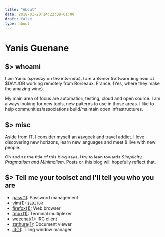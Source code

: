 ```yaml
---
title: "About"
date: 2018-01-20T14:22:08+01:00
draft: false
type: about
---
```



# Yanis Guenane


## $> whoami

I am Yanis (spredzy on the internets), I am a Senior Software Engineer at $DAYJOB working remotely from Bordeaux. France. (Yes, where they make the amazing wine).

My main area of focus are automation, testing, cloud and open source. I am always looking for new tools, new patterns to use in those areas.
I like to help communities/associations build/maintain open infrastructures.


## $> misc

Aside from IT, I consider myself an #avgeek and travel addict. I love discovering new horizons, learn new languages and meet & live with new people.

Oh and as the title of this blog says, I try to lean towards *Simplicity, Pragmatism and Minimalism*. Posts on this blog will hopefully reflect that.


## $> Tell me your toolset and I'll tell you who you are

  * [pass(1)](https://www.passwordstore.org/): Password management
  * [vim(1)](http://www.vim.org/): `$EDITOR`
  * [firefox(1)](https://www.mozilla.org/en-US/firefox/): Web browser
  * [tmux(1)](https://github.com/tmux/tmux/wiki):  Terminal multiplexer
  * [weechat(1)](https://weechat.org/): IRC client
  * [zathura(1)](https://pwmt.org/projects/zathura/): Document viewer
  * [i3(1)](https://i3wm.org/): Tiling window manager


